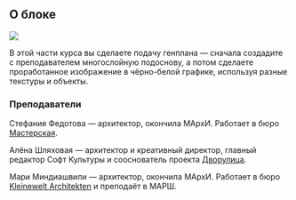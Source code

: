 ## О блоке

![](/img/PSH_81/1666339045_psh-slider-2.gif#rounded)

В этой части курса вы сделаете подачу генплана — сначала создадите с преподавателем многослойную подоснову, а потом сделаете проработанное изображение в чёрно-белой графике, используя разные текстуры и объекты.

### Преподаватели

Стефания Федотова — архитектор, окончила МАрхИ. Работает в бюро [Мастерская](https://www.mstrsk-bureau.com/). 

Алёна Шляховая — архитектор и креативный директор, главный редактор Софт Культуры и сооснователь проекта [Дворулица](http://dvorulitsa.moscow/). 

Мари Миндиашвили — архитектор, окончила МАрхИ. Работает в бюро [Kleinewelt Architekten](http://kleinewelt.ru/) и преподаёт в МАРШ.